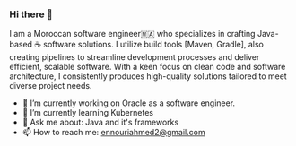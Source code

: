 ### Hi there 👋
I am a Moroccan software engineer🇲🇦 who specializes in crafting Java-based ☕ software solutions.
I utilize build tools [Maven, Gradle], also creating pipelines to streamline development processes and deliver efficient, scalable software.
With a keen focus on clean code and software architecture, 
I consistently produces high-quality solutions tailored to meet diverse project needs.

- 🔭 I’m currently working on Oracle as a software engineer.
- 🌱 I’m currently learning Kubernetes
- 💬 Ask me about: Java and it's frameworks
- 📫 How to reach me: ennouriahmed2@gmail.com
